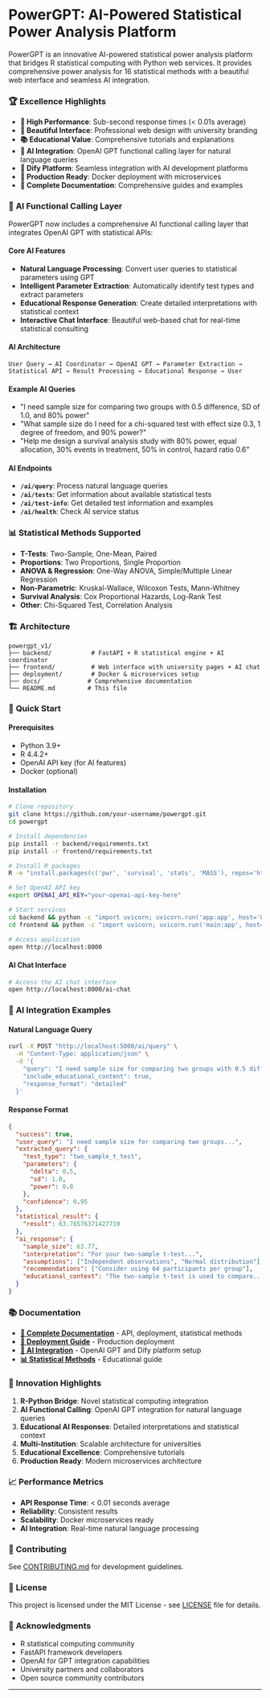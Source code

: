 # PowerGPT: AI-Powered Statistical Power Analysis Platform  

PowerGPT is an innovative AI-powered statistical power analysis platform that bridges R statistical computing with Python web services. It provides comprehensive power analysis for 16 statistical methods with a beautiful web interface and seamless AI integration.

### 🏆 **Excellence Highlights**

- **🚀 High Performance**: Sub-second response times (< 0.01s average)
- **🎨 Beautiful Interface**: Professional web design with university branding
- **📚 Educational Value**: Comprehensive tutorials and explanations
- **🤖 AI Integration**: OpenAI GPT functional calling layer for natural language queries
- **🔗 Dify Platform**: Seamless integration with AI development platforms
- **🐳 Production Ready**: Docker deployment with microservices
- **📖 Complete Documentation**: Comprehensive guides and examples

### 🤖 **AI Functional Calling Layer**

PowerGPT now includes a comprehensive AI functional calling layer that integrates OpenAI GPT with statistical APIs:

#### **Core AI Features**
- **Natural Language Processing**: Convert user queries to statistical parameters using GPT
- **Intelligent Parameter Extraction**: Automatically identify test types and extract parameters
- **Educational Response Generation**: Create detailed interpretations with statistical context
- **Interactive Chat Interface**: Beautiful web-based chat for real-time statistical consulting

#### **AI Architecture**
```
User Query → AI Coordinator → OpenAI GPT → Parameter Extraction → 
Statistical API → Result Processing → Educational Response → User
```

#### **Example AI Queries**
- "I need sample size for comparing two groups with 0.5 difference, SD of 1.0, and 80% power"
- "What sample size do I need for a chi-squared test with effect size 0.3, 1 degree of freedom, and 90% power?"
- "Help me design a survival analysis study with 80% power, equal allocation, 30% events in treatment, 50% in control, hazard ratio 0.6"

#### **AI Endpoints**
- **`/ai/query`**: Process natural language queries
- **`/ai/tests`**: Get information about available statistical tests
- **`/ai/test-info`**: Get detailed test information and examples
- **`/ai/health`**: Check AI service status

### 📊 **Statistical Methods Supported**
- **T-Tests**: Two-Sample, One-Mean, Paired
- **Proportions**: Two Proportions, Single Proportion
- **ANOVA & Regression**: One-Way ANOVA, Simple/Multiple Linear Regression
- **Non-Parametric**: Kruskal-Wallace, Wilcoxon Tests, Mann-Whitney
- **Survival Analysis**: Cox Proportional Hazards, Log-Rank Test
- **Other**: Chi-Squared Test, Correlation Analysis

### 🏗️ **Architecture**

```
powergpt_v1/
├── backend/           # FastAPI + R statistical engine + AI coordinator
├── frontend/          # Web interface with university pages + AI chat
├── deployment/        # Docker & microservices setup
├── docs/             # Comprehensive documentation
└── README.md         # This file
```

### 🚀 **Quick Start**

#### Prerequisites
- Python 3.9+
- R 4.4.2+
- OpenAI API key (for AI features)
- Docker (optional)

#### Installation
```bash
# Clone repository
git clone https://github.com/your-username/powergpt.git
cd powergpt

# Install dependencies
pip install -r backend/requirements.txt
pip install -r frontend/requirements.txt

# Install R packages
R -e "install.packages(c('pwr', 'survival', 'stats', 'MASS'), repos='https://cran.rstudio.com/')"

# Set OpenAI API key
export OPENAI_API_KEY="your-openai-api-key-here"

# Start services
cd backend && python -c "import uvicorn; uvicorn.run('app:app', host='0.0.0.0', port=5000)" &
cd frontend && python -c "import uvicorn; uvicorn.run('main:app', host='0.0.0.0', port=8000)" &

# Access application
open http://localhost:8000
```

#### AI Chat Interface
```bash
# Access the AI chat interface
open http://localhost:8000/ai-chat
```



### 🤖 **AI Integration Examples**

#### Natural Language Query
```bash
curl -X POST "http://localhost:5000/ai/query" \
  -H "Content-Type: application/json" \
  -d '{
    "query": "I need sample size for comparing two groups with 0.5 difference, SD of 1.0, and 80% power",
    "include_educational_content": true,
    "response_format": "detailed"
  }'
```

#### Response Format
```json
{
  "success": true,
  "user_query": "I need sample size for comparing two groups...",
  "extracted_query": {
    "test_type": "two_sample_t_test",
    "parameters": {
      "delta": 0.5,
      "sd": 1.0,
      "power": 0.8
    },
    "confidence": 0.95
  },
  "statistical_result": {
    "result": 63.76576371427719
  },
  "ai_response": {
    "sample_size": 63.77,
    "interpretation": "For your two-sample t-test...",
    "assumptions": ["Independent observations", "Normal distribution"],
    "recommendations": ["Consider using 64 participants per group"],
    "educational_context": "The two-sample t-test is used to compare..."
  }
}
```

### 📚 **Documentation**

- **[📖 Complete Documentation](docs/)** - API, deployment, statistical methods
- **[🚀 Deployment Guide](docs/deployment.md)** - Production deployment
- **[🤖 AI Integration](docs/ai-integration.md)** - OpenAI GPT and Dify platform setup
- **[📊 Statistical Methods](docs/statistical-methods.md)** - Educational guide



### 🌟 **Innovation Highlights**

1. **R-Python Bridge**: Novel statistical computing integration
2. **AI Functional Calling**: OpenAI GPT integration for natural language queries
3. **Educational AI Responses**: Detailed interpretations and statistical context
4. **Multi-Institution**: Scalable architecture for universities
5. **Educational Excellence**: Comprehensive tutorials
6. **Production Ready**: Modern microservices architecture

### 📈 **Performance Metrics**

- **API Response Time**: < 0.01 seconds average
- **Reliability**: Consistent results
- **Scalability**: Docker microservices ready
- **AI Integration**: Real-time natural language processing

### 🤝 **Contributing**

See [CONTRIBUTING.md](CONTRIBUTING.md) for development guidelines.

### 📄 **License**

This project is licensed under the MIT License - see [LICENSE](LICENSE) file for details.

### 🙏 **Acknowledgments**

- R statistical computing community
- FastAPI framework developers
- OpenAI for GPT integration capabilities
- University partners and collaborators
- Open source community contributors

---
